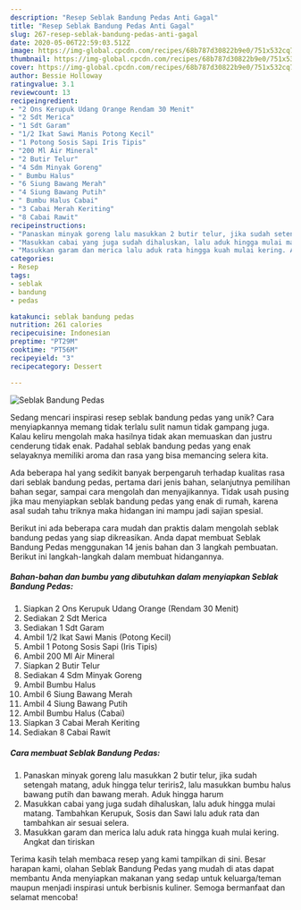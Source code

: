 ```yaml
---
description: "Resep Seblak Bandung Pedas Anti Gagal"
title: "Resep Seblak Bandung Pedas Anti Gagal"
slug: 267-resep-seblak-bandung-pedas-anti-gagal
date: 2020-05-06T22:59:03.512Z
image: https://img-global.cpcdn.com/recipes/68b787d30822b9e0/751x532cq70/seblak-bandung-pedas-foto-resep-utama.jpg
thumbnail: https://img-global.cpcdn.com/recipes/68b787d30822b9e0/751x532cq70/seblak-bandung-pedas-foto-resep-utama.jpg
cover: https://img-global.cpcdn.com/recipes/68b787d30822b9e0/751x532cq70/seblak-bandung-pedas-foto-resep-utama.jpg
author: Bessie Holloway
ratingvalue: 3.1
reviewcount: 13
recipeingredient:
- "2 Ons Kerupuk Udang Orange Rendam 30 Menit"
- "2 Sdt Merica"
- "1 Sdt Garam"
- "1/2 Ikat Sawi Manis Potong Kecil"
- "1 Potong Sosis Sapi Iris Tipis"
- "200 Ml Air Mineral"
- "2 Butir Telur"
- "4 Sdm Minyak Goreng"
- " Bumbu Halus"
- "6 Siung Bawang Merah"
- "4 Siung Bawang Putih"
- " Bumbu Halus Cabai"
- "3 Cabai Merah Keriting"
- "8 Cabai Rawit"
recipeinstructions:
- "Panaskan minyak goreng lalu masukkan 2 butir telur, jika sudah setengah matang, aduk hingga telur teriris2, lalu masukkan bumbu halus bawang putih dan bawang merah. Aduk hingga harum"
- "Masukkan cabai yang juga sudah dihaluskan, lalu aduk hingga mulai matang. Tambahkan Kerupuk, Sosis dan Sawi lalu aduk rata dan tambahkan air sesuai selera."
- "Masukkan garam dan merica lalu aduk rata hingga kuah mulai kering. Angkat dan tiriskan"
categories:
- Resep
tags:
- seblak
- bandung
- pedas

katakunci: seblak bandung pedas 
nutrition: 261 calories
recipecuisine: Indonesian
preptime: "PT29M"
cooktime: "PT56M"
recipeyield: "3"
recipecategory: Dessert

---
```



![Seblak Bandung Pedas](https://img-global.cpcdn.com/recipes/68b787d30822b9e0/751x532cq70/seblak-bandung-pedas-foto-resep-utama.jpg)

Sedang mencari inspirasi resep seblak bandung pedas yang unik? Cara menyiapkannya memang tidak terlalu sulit namun tidak gampang juga. Kalau keliru mengolah maka hasilnya tidak akan memuaskan dan justru cenderung tidak enak. Padahal seblak bandung pedas yang enak selayaknya memiliki aroma dan rasa yang bisa memancing selera kita.

Ada beberapa hal yang sedikit banyak berpengaruh terhadap kualitas rasa dari seblak bandung pedas, pertama dari jenis bahan, selanjutnya pemilihan bahan segar, sampai cara mengolah dan menyajikannya. Tidak usah pusing jika mau menyiapkan seblak bandung pedas yang enak di rumah, karena asal sudah tahu triknya maka hidangan ini mampu jadi sajian spesial.




Berikut ini ada beberapa cara mudah dan praktis dalam mengolah seblak bandung pedas yang siap dikreasikan. Anda dapat membuat Seblak Bandung Pedas menggunakan 14 jenis bahan dan 3 langkah pembuatan. Berikut ini langkah-langkah dalam membuat hidangannya.

<!--inarticleads1-->

##### Bahan-bahan dan bumbu yang dibutuhkan dalam menyiapkan Seblak Bandung Pedas:

1. Siapkan 2 Ons Kerupuk Udang Orange (Rendam 30 Menit)
1. Sediakan 2 Sdt Merica
1. Sediakan 1 Sdt Garam
1. Ambil 1/2 Ikat Sawi Manis (Potong Kecil)
1. Ambil 1 Potong Sosis Sapi (Iris Tipis)
1. Ambil 200 Ml Air Mineral
1. Siapkan 2 Butir Telur
1. Sediakan 4 Sdm Minyak Goreng
1. Ambil  Bumbu Halus
1. Ambil 6 Siung Bawang Merah
1. Ambil 4 Siung Bawang Putih
1. Ambil  Bumbu Halus (Cabai)
1. Siapkan 3 Cabai Merah Keriting
1. Sediakan 8 Cabai Rawit




<!--inarticleads2-->

##### Cara membuat Seblak Bandung Pedas:

1. Panaskan minyak goreng lalu masukkan 2 butir telur, jika sudah setengah matang, aduk hingga telur teriris2, lalu masukkan bumbu halus bawang putih dan bawang merah. Aduk hingga harum
1. Masukkan cabai yang juga sudah dihaluskan, lalu aduk hingga mulai matang. Tambahkan Kerupuk, Sosis dan Sawi lalu aduk rata dan tambahkan air sesuai selera.
1. Masukkan garam dan merica lalu aduk rata hingga kuah mulai kering. Angkat dan tiriskan




Terima kasih telah membaca resep yang kami tampilkan di sini. Besar harapan kami, olahan Seblak Bandung Pedas yang mudah di atas dapat membantu Anda menyiapkan makanan yang sedap untuk keluarga/teman maupun menjadi inspirasi untuk berbisnis kuliner. Semoga bermanfaat dan selamat mencoba!
